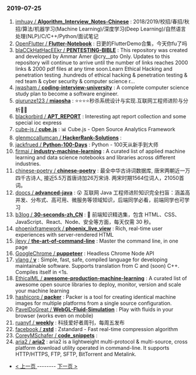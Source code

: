 ### 2019-07-25 
1. [imhuay / **Algorithm_Interview_Notes-Chinese**](https://github.com/imhuay/Algorithm_Interview_Notes-Chinese) : 2018/2019/校招/春招/秋招/算法/机器学习(Machine Learning)/深度学习(Deep Learning)/自然语言处理(NLP)/C/C++/Python/面试笔记
1. [OpenFlutter / **Flutter-Notebook**](https://github.com/OpenFlutter/Flutter-Notebook) : 日更的FlutterDemo合集，今天你fu了吗
1. [blaCCkHatHacEEkr / **PENTESTING-BIBLE**](https://github.com/blaCCkHatHacEEkr/PENTESTING-BIBLE) : This repository was created and developed by Ammar Amer @cry__pto Only. Updates to this repository will continue to arrive until the number of links reaches 2000 links & 2000 pdf files at any time soon.Learn Ethical Hacking and penetration testing .hundreds of ethical hacking & penetration testing & red team & cyber security & computer science r…
1. [jwasham / **coding-interview-university**](https://github.com/jwasham/coding-interview-university) : A complete computer science study plan to become a software engineer.
1. [qiurunze123 / **miaosha**](https://github.com/qiurunze123/miaosha) : ⭐⭐⭐⭐秒杀系统设计与实现.互联网工程师进阶与分析🙋🐓
1. [blackorbird / **APT_REPORT**](https://github.com/blackorbird/APT_REPORT) : Interesting apt report collection and some special ioc express
1. [cube-js / **cube.js**](https://github.com/cube-js/cube.js) : 📊 Cube.js - Open Source Analytics Framework
1. [glenmccallumcan / **HackerRank-Solutions**](https://github.com/glenmccallumcan/HackerRank-Solutions) : 
1. [jackfrued / **Python-100-Days**](https://github.com/jackfrued/Python-100-Days) : Python - 100天从新手到大师
1. [firmai / **industry-machine-learning**](https://github.com/firmai/industry-machine-learning) : A curated list of applied machine learning and data science notebooks and libraries across different industries.
1. [chinese-poetry / **chinese-poetry**](https://github.com/chinese-poetry/chinese-poetry) : 最全中华古诗词数据库, 唐宋两朝近一万四千古诗人, 接近5.5万首唐诗加26万宋诗. 两宋时期1564位词人，21050首词。
1. [doocs / **advanced-java**](https://github.com/doocs/advanced-java) : 😮 互联网 Java 工程师进阶知识完全扫盲：涵盖高并发、分布式、高可用、微服务等领域知识，后端同学必看，前端同学也可学习
1. [b3log / **30-seconds-zh_CN**](https://github.com/b3log/30-seconds-zh_CN) : 📙 前端知识精选集，包含 HTML、CSS、JavaScript、React、Node、安全等方面，每天仅需 30 秒。
1. [phoenixframework / **phoenix_live_view**](https://github.com/phoenixframework/phoenix_live_view) : Rich, real-time user experiences with server-rendered HTML
1. [jlevy / **the-art-of-command-line**](https://github.com/jlevy/the-art-of-command-line) : Master the command line, in one page
1. [GoogleChrome / **puppeteer**](https://github.com/GoogleChrome/puppeteer) : Headless Chrome Node API
1. [vlang / **v**](https://github.com/vlang/v) : Simple, fast, safe, compiled language for developing maintainable software. Supports translation from C and (soon) C++. Compiles itself in <1s.
1. [EthicalML / **awesome-production-machine-learning**](https://github.com/EthicalML/awesome-production-machine-learning) : A curated list of awesome open source libraries to deploy, monitor, version and scale your machine learning
1. [hashicorp / **packer**](https://github.com/hashicorp/packer) : Packer is a tool for creating identical machine images for multiple platforms from a single source configuration.
1. [PavelDoGreat / **WebGL-Fluid-Simulation**](https://github.com/PavelDoGreat/WebGL-Fluid-Simulation) : Play with fluids in your browser (works even on mobile)
1. [ruanyf / **weekly**](https://github.com/ruanyf/weekly) : 科技爱好者周刊，每周五发布
1. [facebook / **zstd**](https://github.com/facebook/zstd) : Zstandard - Fast real-time compression algorithm
1. [CoreyMSchafer / **code_snippets**](https://github.com/CoreyMSchafer/code_snippets) : 
1. [aria2 / **aria2**](https://github.com/aria2/aria2) : aria2 is a lightweight multi-protocol & multi-source, cross platform download utility operated in command-line. It supports HTTP/HTTPS, FTP, SFTP, BitTorrent and Metalink. 

- [ < 上一页 ](https://github.com/able8/github-trending-daily-record/blob/master/2019-07-24.md) -------- [ 下一页 > ](https://github.com/able8/github-trending-daily-record/blob/master/2019-07-26.md)